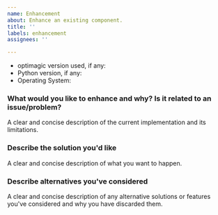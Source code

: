 ```yaml
---
name: Enhancement
about: Enhance an existing component.
title: ''
labels: enhancement
assignees: ''

---
```


* optimagic version used, if any:
* Python version, if any:
* Operating System:

### What would you like to enhance and why? Is it related to an issue/problem?

A clear and concise description of the current implementation and its limitations.

### Describe the solution you'd like

A clear and concise description of what you want to happen.

### Describe alternatives you've considered

A clear and concise description of any alternative solutions or features you've
considered and why you have discarded them.
